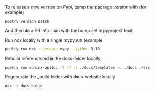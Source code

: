 To release a new version on Pypi, bump the package version with (for example)
```bash
poetry version patch
```
And then do a PR into main with the bump set in pyproject.toml.


Run nox locally with a single mypy run (example)
```bash
poetry run nox --session mypy --python 3.10
```




Rebuild reference.md in the docs-folder locally
```bash
poetry run sphinx-apidoc -T -f -t ./docs/templates -o ./docs ./src
```

Regenerate the _build folder with docs-website locally
```bash
nox -s docs-build
```
